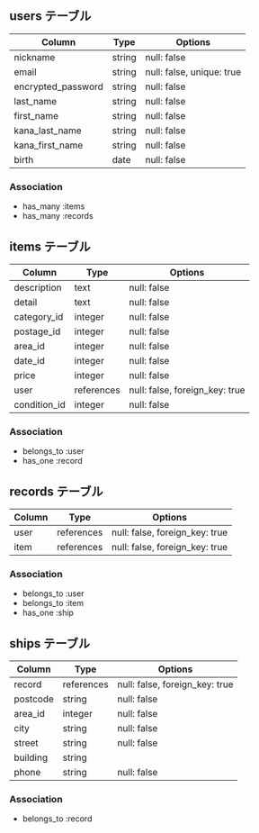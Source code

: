 ## users テーブル

| Column             | Type   | Options     |
| ------------------ | ------ | ----------- |
| nickname           | string | null: false |
| email              | string | null: false, unique: true |
| encrypted_password | string | null: false |
| last_name          | string | null: false |
| first_name         | string | null: false |
| kana_last_name     | string | null: false |
| kana_first_name    | string | null: false |
| birth              | date   | null: false |

### Association
- has_many :items
- has_many :records

## items テーブル

| Column             | Type      | Options     |
| ------------------ | ------    | ----------- |
| description        | text      | null: false |
| detail             | text      | null: false |
| category_id        | integer   | null: false |
| postage_id         | integer   | null: false |
| area_id            | integer   | null: false |
| date_id            | integer   | null: false |
| price              | integer   | null: false |
| user               | references| null: false, foreign_key: true| 
| condition_id       | integer   | null: false |

### Association

- belongs_to :user
- has_one :record

## records テーブル

| Column             | Type      | Options     |
| ------------------ | ------    | ----------- |
| user               | references| null: false, foreign_key: true| 
| item               | references| null: false, foreign_key: true|


### Association

- belongs_to :user
- belongs_to :item
- has_one :ship

## ships テーブル

| Column             | Type      | Options     |
| ------------------ | ------    | ----------- |
| record             | references| null: false, foreign_key: true|
| postcode           | string    | null: false |
| area_id            | integer   | null: false |
| city               | string    | null: false |
| street             | string    | null: false |
| building           | string    |             |
| phone              | string    | null: false |


### Association

- belongs_to :record

